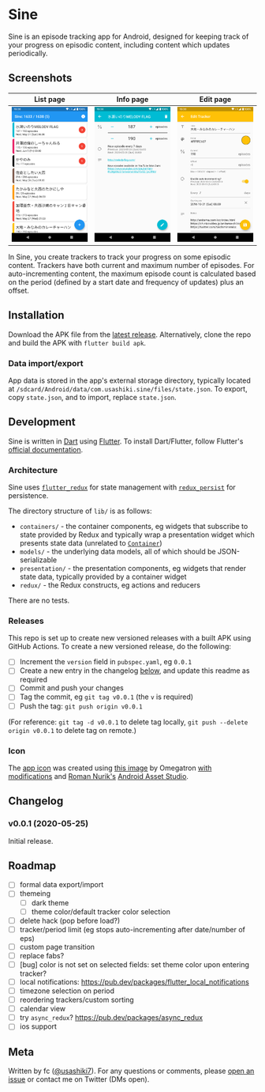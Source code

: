 # Sine

Sine is an episode tracking app for Android, designed for keeping track of your progress on episodic content, including content which updates periodically.

## Screenshots

| List page                                   | Info page                                   | Edit page                                   |
| ------------------------------------------- | ------------------------------------------- | ------------------------------------------- |
| <img src="images/list.png" width="300px" /> | <img src="images/info.png" width="300px" /> | <img src="images/edit.png" width="300px" /> |

In Sine, you create trackers to track your progress on some episodic content.
Trackers have both current and maximum number of episodes.
For auto-incrementing content, the maximum episode count is calculated based on the period (defined by a start date and frequency of updates) plus an offset.

## Installation

Download the APK file from the [latest release](https://github.com/usashiki/sine/releases/latest).
Alternatively, clone the repo and build the APK with `flutter build apk`.

### Data import/export

App data is stored in the app's external storage directory, typically located at `/sdcard/Android/data/com.usashiki.sine/files/state.json`.
To export, copy `state.json`, and to import, replace `state.json`.

## Development

Sine is written in [Dart](https://dart.dev/) using [Flutter](https://flutter.dev/).
To install Dart/Flutter, follow Flutter's [official documentation](https://flutter.dev/docs/get-started/install).

### Architecture

Sine uses [`flutter_redux`](https://pub.dev/packages/flutter_redux) for state management with [`redux_persist`](https://pub.dev/packages/redux_persist) for persistence.

The directory structure of `lib/` is as follows:

- `containers/` - the container components, eg widgets that subscribe to state provided by Redux and typically wrap a presentation widget which presents state data (unrelated to [`Container`](https://api.flutter.dev/flutter/widgets/Container-class.html))
- `models/` - the underlying data models, all of which should be JSON-serializable
- `presentation/` - the presentation components, eg widgets that render state data, typically provided by a container widget
- `redux/` - the Redux constructs, eg actions and reducers

There are no tests.

### Releases

This repo is set up to create new versioned releases with a built APK using GitHub Actions.
To create a new versioned release, do the following:

- [ ] Increment the `version` field in `pubspec.yaml`, eg `0.0.1`
- [ ] Create a new entry in the changelog [below](#changelog), and update this readme as required
- [ ] Commit and push your changes
- [ ] Tag the commit, eg `git tag v0.0.1` (the `v` is required)
- [ ] Push the tag: `git push origin v0.0.1`

(For reference: `git tag -d v0.0.1` to delete tag locally, `git push --delete origin v0.0.1` to delete tag on remote.)

### Icon

The [app icon](assets/icon/icon.png) was created using [this image](https://commons.wikimedia.org/wiki/File:Simple_sine_wave.svg) by Omegatron [with modifications](assets/icon/sine.svg) and [Roman Nurik's](https://github.com/romannurik) [Android Asset Studio](https://romannurik.github.io/AndroidAssetStudio/index.html).

## Changelog

### v0.0.1 (2020-05-25)

Initial release.

## Roadmap

- [ ] formal data export/import
- [ ] themeing
  - [ ] dark theme
  - [ ] theme color/default tracker color selection
- [ ] delete hack (pop before load?)
- [ ] tracker/period limit (eg stops auto-incrementing after date/number of eps)
- [ ] custom page transition
- [ ] replace fabs?
- [ ] [bug] color is not set on selected fields: set theme color upon entering tracker?
- [ ] local notifications: https://pub.dev/packages/flutter_local_notifications
- [ ] timezone selection on period
- [ ] reordering trackers/custom sorting
- [ ] calendar view
- [ ] try `async_redux`? https://pub.dev/packages/async_redux
- [ ] ios support

## Meta

Written by fc ([@usashiki7](https://twitter.com/usashiki7)).
For any questions or comments, please [open an issue](https://github.com/usashiki/sine/issues/new) or contact me on Twitter (DMs open).
